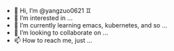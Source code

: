 - 👋 Hi, I’m @yangzuo0621 :gemini:
- 👀 I’m interested in ...
- 🌱 I’m currently learning emacs, kubernetes, and so ...
- 💞️ I’m looking to collaborate on ...
- 📫 How to reach me, just ...
<!---
yangzuo0621/yangzuo0621 is a ✨ special ✨ repository because its `README.md` (this file) appears on your GitHub profile.
You can click the Preview link to take a look at your changes.
--->
